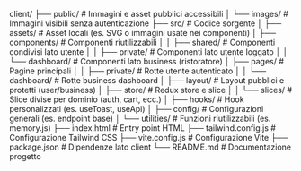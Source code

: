 client/
├── public/                  # Immagini e asset pubblici accessibili
│   └── images/              # Immagini visibili senza autenticazione
├── src/                     # Codice sorgente
│   ├── assets/              # Asset locali (es. SVG o immagini usate nei componenti)
│   ├── components/          # Componenti riutilizzabili
│   │   ├── shared/          # Componenti condivisi lato utente
│   │   ├── private/         # Componenti lato utente loggato
│   │   └── dashboard/       # Componenti lato business (ristoratore)
│   ├── pages/               # Pagine principali
│   │   ├── private/         # Rotte utente autenticato
│   │   └── dashboard/       # Rotte business dashboard
│   ├── layout/              # Layout pubblici e protetti (user/business)
│   ├── store/               # Redux store e slice
│   │   └── slices/          # Slice divise per dominio (auth, cart, ecc.)
│   ├── hooks/               # Hook personalizzati (es. useToast, useApi)
│   ├── config/              # Configurazioni generali (es. endpoint base)
│   └── utilities/           # Funzioni riutilizzabili (es. memory.js)
├── index.html               # Entry point HTML
├── tailwind.config.js       # Configurazione Tailwind CSS
├── vite.config.js           # Configurazione Vite
├── package.json             # Dipendenze lato client
└── README.md                # Documentazione progetto

